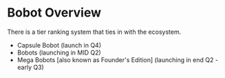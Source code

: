 # Bobot Overview



There is a tier ranking system that ties in with the ecosystem.&#x20;

* Capsule Bobot (launch in Q4)&#x20;
* Bobots (launching in MID Q2)&#x20;
* Mega Bobots \[also known as Founder's Edition] (launching in end Q2 - early Q3)&#x20;




